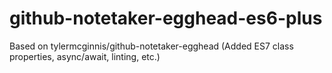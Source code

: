 # github-notetaker-egghead-es6-plus
Based on tylermcginnis/github-notetaker-egghead (Added ES7 class properties, async/await, linting, etc.)
